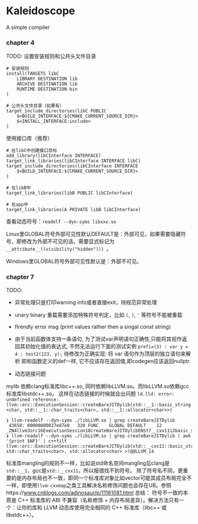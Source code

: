 # Kaleidoscope
A simple compiler

### chapter 4

TODO: 设置安装规则和公共头文件目录
```
# 安装规则
install(TARGETS libC
    LIBRARY DESTINATION lib
    ARCHIVE DESTINATION lib
    RUNTIME DESTINATION bin
)

# 公共头文件目录（如果有）
target_include_directories(libC PUBLIC
    $<BUILD_INTERFACE:${CMAKE_CURRENT_SOURCE_DIR}>
    $<INSTALL_INTERFACE:include>
)
```

使用接口库（推荐）
```
# 在libC中创建接口目标
add_library(libCInterface INTERFACE)
target_link_libraries(libCInterface INTERFACE libC)
target_include_directories(libCInterface INTERFACE
    $<BUILD_INTERFACE:${CMAKE_CURRENT_SOURCE_DIR}>
)

# 在libB中
target_link_libraries(libB PUBLIC libCInterface)

# 在app中
target_link_libraries(A PRIVATE libB libCInterface)
```

查看动态符号：`readelf --dyn-syms libxxx.so`

Linux里GLOBAL符号外部可见性默认DEFAULT是：外部可见，如果需要隐藏符号，即修改为外部不可见的话，需要显式标记为
`__attribute__((visibility("hidden"))) `。

Windows里GLOBAL符号外部可见性默认是：外部不可见。

### chapter 7
TODO: 
- 异常处理只是打印warning info或者直接exit，待规范异常处理
- unary binary 重载需要添加特殊符号判定，比如 `(`, `)`, `'` 等符号不能被重载
- firendly error msg (print values rather then a singal const string)

- 由于当前函数体支持一条语句, 为了测试var声明语句正确性,只能将其视作返回其初始化值的表达式, 不然无法运行下面的测试实例
`prefix(3) : var y = 4 : test2(123, y);`
待修改为正确实现: 将 var 语句作为顶层的独立语句来解析 即和函数定义的def一样, 它不应该存在返回值,即codegen应该返回nullptr.


- 动态链接问题

mylib 依赖clang标准库libc++.so, 同时依赖libLLVM.so。而libLLVM.so依赖gcc标准库libstdc++.so。
这样在动态链接的时候就会出问题
`ld.lld: error: undefined reference: llvm::orc::ExecutionSession::createBareJITDylib(std::__1::basic_string<char, std::__1::char_traits<char>, std::__1::allocator<char>>)`

```
❯ llvm-readelf --dyn-syms ./libLLVM.so | grep createBareJITDylib
 43658: 00000000027e87e0   320 FUNC    GLOBAL DEFAULT    12 _ZN4llvm3orc16ExecutionSession18createBareJITDylibENSt7__cxx1112basic_stringIcSt11char_traitsIcESaIcEEE@@LLVM_14
❯ llvm-readelf --dyn-syms ./libLLVM.so | grep createBareJITDylib | awk '{print $NF}' | c++filt
llvm::orc::ExecutionSession::createBareJITDylib(std::__cxx11::basic_string<char, std::char_traits<char>, std::allocator<char> >)@@LLVM_14
```
标准库mangling的规则不一样，比如说std命名空间mangling后clang是`std::__1`，gcc是`std::__cxx11`，所以报错找不到符号。
除了符号名不同，更重要的是内存布局也不一致，即同一个标准库对象比如vector可能其成员布局完全不一样，即使用`llvm-cxxmap`之类工具解决名称修饰问题也会存在UB。参照https://www.cnblogs.com/adinosaur/p/11161081.html
总结：
符号不一致的本质是 C++ 标准库的 ABI 不兼容（名称修饰 + 内存布局差异）。解决方法只有一个：让你的库和 LLVM 动态库使用完全相同的 C++ 标准库（libc++ 或 libstdc++）。